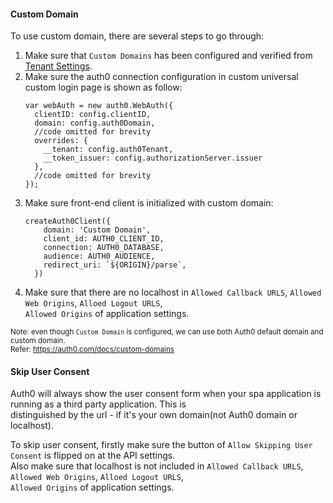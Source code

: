 #### Custom Domain  
To use custom domain, there are several steps to go through:  
1. Make sure that `Custom Domains` has been configured and verified from [Tenant Settings](https://manage.auth0.com/#/tenant).  
2. Make sure the auth0 connection configuration in custom universal custom login page is shown as follow:
    ```
    var webAuth = new auth0.WebAuth({
      clientID: config.clientID, 
      domain: config.auth0Domain, 
      //code omitted for brevity
      overrides: {
        __tenant: config.auth0Tenant,
        __token_issuer: config.authorizationServer.issuer
      },
      //code omitted for brevity
    });
    ```
3. Make sure front-end client is initialized with custom domain:
    ```
    createAuth0Client({
        domain: 'Custom Domain',
        client_id: AUTH0_CLIENT_ID,
        connection: AUTH0_DATABASE,
        audience: AUTH0_AUDIENCE,
        redirect_uri: `${ORIGIN}/parse`,
      })
    ```
4. Make sure that there are no localhost in `Allowed Callback URLS`, `Allowed Web Origins`, `Alloed Logout URLS`, \
`Allowed Origins` of application settings.  

<small>Note: even though `Custom Domain` is configured, we can use both Auth0 default domain and custom domain.</small>  
<small>Refer: https://auth0.com/docs/custom-domains</small> 

#### Skip User Consent  
Auth0 will always show the user consent form when your spa application is running as a third party application. This is \
distinguished by the url - if it's your own domain(not Auth0 domain or localhost).
  
To skip user consent, firstly make sure the button of `Allow Skipping User Consent` is flipped on at the API settings. \
Also make sure that localhost is not included in `Allowed Callback URLS`, `Allowed Web Origins`, `Alloed Logout URLS`, \
`Allowed Origins` of application settings. 
